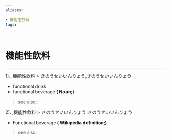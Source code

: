 ```yaml
---
aliases:
    
- 機能性飲料
tags:
    
---
```


# 機能性飲料
---
1).
,機能性飲料 > きのうせいいんりょう,きのうせいいんりょう

- functional drink
- functional beverage
**( Noun;)**
> see also: 
            
2).
,機能性飲料 > きのうせいいんりょう,きのうせいいんりょう

- Functional beverage
**( Wikipedia definition;)**
> see also: 
            